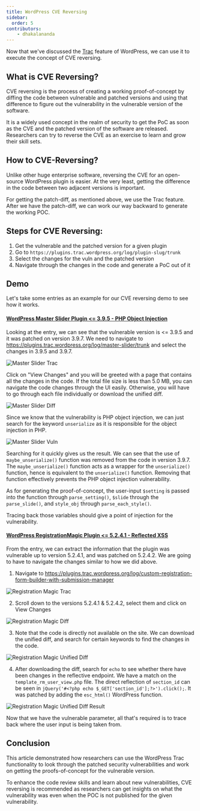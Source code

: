 ```yaml
---
title: WordPress CVE Reversing
sidebar:
  order: 5
contributors:
    - dhakalananda
---
```


Now that we've discussed the [Trac](/academy/wordpress/getting-started/wordpress-tips-and-tricks/#wordpress-trac) feature of WordPress, we can use it to execute the concept of CVE reversing.

## What is CVE Reversing?

CVE reversing is the process of creating a working proof-of-concept by diffing the code between vulnerable and patched versions and using that difference to figure out the vulnerability in the vulnerable version of the software.

It is a widely used concept in the realm of security to get the PoC as soon as the CVE and the patched version of the software are released. Researchers can try to reverse the CVE as an exercise to learn and grow their skill sets.

## How to CVE-Reversing?

Unlike other huge enterprise software, reversing the CVE for an open-source WordPress plugin is easier. At the very least, getting the difference in the code between two adjacent versions is important.

For getting the patch-diff, as mentioned above, we use the Trac feature. After we have the patch-diff, we can work our way backward to generate the working POC.

## Steps for CVE Reversing:

1. Get the vulnerable and the patched version for a given plugin
2. Go to `https://plugins.trac.wordpress.org/log/plugin-slug/trunk`
3. Select the changes for the vuln and the patched version
4. Navigate through the changes in the code and generate a PoC out of it

## Demo

Let's take some entries as an example for our CVE reversing demo to see how it works.

#### [WordPress Master Slider Plugin <= 3.9.5 - PHP Object Injection](https://patchstack.com/database/vulnerability/master-slider/wordpress-master-slider-plugin-3-9-5-php-object-injection-vulnerability)

Looking at the entry, we can see that the vulnerable version is <= 3.9.5 and it was patched on version 3.9.7. We need to navigate to https://plugins.trac.wordpress.org/log/master-slider/trunk and select the changes in 3.9.5 and 3.9.7.

![Master Slider Trac](@images/master-slider-trac.png)

Click on "View Changes" and you will be greeted with a page that contains all the changes in the code. If the total file size is less than 5.0 MB, you can navigate the code changes through the UI easily. Otherwise, you will have to go through each file individually or download the unified diff.

![Master Slider Diff](@images/master-slider-diff.png)

Since we know that the vulnerability is PHP object injection, we can just search for the keyword `unserialize` as it is responsible for the object injection in PHP.

![Master Slider Vuln](@images/master-slider-vuln-code.png)

Searching for it quickly gives us the result. We can see that the use of `maybe_unserialize()` function was removed from the code in version 3.9.7. The `maybe_unserialize()` function acts as a wrapper for the `unserialize()` function, hence is equivalent to the `unserialize()` function. Removing that function effectively prevents the PHP object injection vulnerability.

As for generating the proof-of-concept, the user-input `$setting` is passed into the function through `parse_setting()`, `$slide` through the `parse_slide()`, and `style_obj` through `parse_each_style()`.

Tracing back those variables should give a point of injection for the vulnerability.


#### [WordPress RegistrationMagic Plugin <= 5.2.4.1 - Reflected XSS](https://patchstack.com/database/vulnerability/custom-registration-form-builder-with-submission-manager/wordpress-registrationmagic-plugin-5-2-4-1-reflected-cross-site-scripting-xss-vulnerability)

From the entry, we can extract the information that the plugin was vulnerable up to version 5.2.4.1, and was patched on 5.2.4.2. We are going to have to navigate the changes similar to how we did above.

1. Navigate to https://plugins.trac.wordpress.org/log/custom-registration-form-builder-with-submission-manager

![Registration Magic Trac](@images/custom-registration-trac.png)

2. Scroll down to the versions 5.2.4.1 & 5.2.4.2, select them and click on View Changes

![Registration Magic Diff](@images/custom-registration-diff.png)

3. Note that the code is directly not available on the site. We can download the unified diff, and search for certain keywords to find the changes in the code.

![Registration Magic Unified Diff](@images/custom-registration-unified-diff.png)

4. After downloading the diff, search for `echo` to see whether there have been changes in the reflective endpoint. We have a match on the `template_rm_user_view.php` file. The direct reflection of `section_id` can be seen in `jQuery('#<?php echo $_GET['section_id'];?>').click();`. It was patched by adding the `esc_html()` WordPress function.

![Registration Magic Unified Diff Result](@images/custom-registration-unified-result.png)

Now that we have the vulnerable parameter, all that's required is to trace back where the user input is being taken from.

## Conclusion

This article demonstrated how researchers can use the WordPress Trac functionality to look through the patched security vulnerabilities and work on getting the proofs-of-concept for the vulnerable version.

To enhance the code review skills and learn about new vulnerabilities, CVE reversing is recommended as researchers can get insights on what the vulnerability was even when the POC is not published for the given vulnerability.